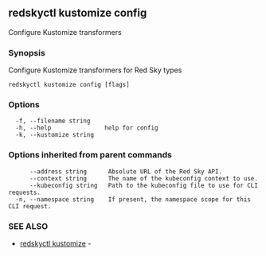 ## redskyctl kustomize config

Configure Kustomize transformers

### Synopsis

Configure Kustomize transformers for Red Sky types

```
redskyctl kustomize config [flags]
```

### Options

```
  -f, --filename string    
  -h, --help               help for config
  -k, --kustomize string   
```

### Options inherited from parent commands

```
      --address string      Absolute URL of the Red Sky API.
      --context string      The name of the kubeconfig context to use.
      --kubeconfig string   Path to the kubeconfig file to use for CLI requests.
  -n, --namespace string    If present, the namespace scope for this CLI request.
```

### SEE ALSO

* [redskyctl kustomize](redskyctl_kustomize.md)	 - 

